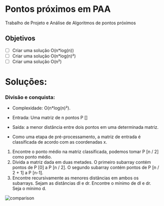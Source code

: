 # Pontos próximos em PAA

Trabalho de Projeto e Análise de Algoritmos de pontos próximos

## Objetivos

- [ ] Criar uma solução O(n*log(n)) 
- [ ] Criar uma solução O(n*log(n)²)
- [ ] Criar uma solução O(n²) 

# Soluções:

### Divisão e conquista:

- Complexidade: O(n*log(n)²).

- Entrada: Uma matriz de n pontos P []

- Saída: a menor distância entre dois pontos em uma determinada matriz.

- Como uma etapa de pré-processamento, a matriz de entrada é classificada de acordo com as coordenadas x.
1) Encontre o ponto médio na matriz classificada, podemos tomar P [n / 2] como ponto médio.
2) Divida a matriz dada em duas metades. O primeiro subarray contém pontos de P [0] a P [n / 2]. O segundo subarray contém pontos de P [n / 2 + 1] a P [n-1].
3) Encontre recursivamente as menores distâncias em ambos os subarrays. Sejam as distâncias dl e dr. Encontre o mínimo de dl e dr. Seja o mínimo d.

![comparison](img/comparison.jpg)
